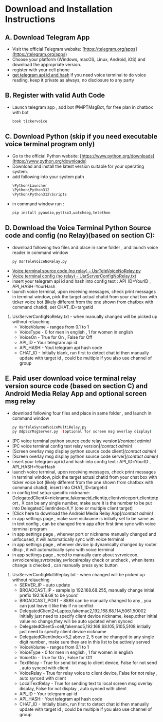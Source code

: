 # Download and Installation Instructions

## A. Download Telegram App

   * Visit the official Telegram website: [https://telegram.org/apps](https://telegram.org/apps)
   * Choose your platform (Windows, macOS, Linux, Android, iOS) and download the appropriate version.
   * register with your cell phone 
   * [get telegram api id and hash](https://core.telegram.org/api/obtaining_api_id) if you need voice terminal to do voice reading, keep it private as always, no disclosure to any party

## B. Register with valid Auth Code

   * Launch telegram app , add bot @MPTMsgBot, for free plan in chatbox with bot 
     ```bash
     book tickervoice
     ```

## C. Download Python (skip if you need executable voice terminal program only)

   * Go to the official Python website: [https://www.python.org/downloads](https://www.python.org/downloads)
   * Download and install the latest version suitable for your operating system.
   * add following into your system path
     ```bash
     \Python\Launcher
     \Python\Python312
     \Python\Python312\Scripts
     ```
   * in command window run : 
     ```bash
     pip install pyaudio,pyttsx3,watchdog,telethon
     ```
   
## D. Download the Voice Terminal Python Source code and config (no Relay)(based on section C):
   
   * download following two files and place in same folder , and launch voice reader in command window
     ```bash
     py UsrTeleVoiceNoRelay.py
     ```   
   * [Voice terminal source code (no relay) - UsrTeleVoiceNoRelay.py](/downloads/UsrTeleVoiceNoRelay.py)
   * [Voice terminal config (no relay) - UsrServerConfigNoRelay.txt](/downloads/UsrServerConfigNoRelay.txt)
   * insert your telegram api id and hash into config text : API_ID=YourID , API_HASH=YourHash
   * launch voice terminal, upon receiving messages, check print messages in terminal window, pick the target actual chatid from your chat box with ticker voice bot (likely different from the one shown from chatbox with command chatid), set CHAT_ID=targetid 
   
   1. UsrServerConfigNoRelay.txt - when manually changed will be picked up without relauching 
       * VoiceVolume - ranges from 0.1 to 1 
       * VoiceType - 0 for men in english , 1 for women in english 
       * VoiceOn - True for On , False for Off
       * API_ID - Your telegram api id  
       * API_HASH - Yout telegram api hash code
       * CHAT_ID - Initially blank, run first to detect chat id then manually update with target id , could be multiple if you also use channel of group 
       
## E. Paid user download voice terminal relay version source code (based on section C) and Android Media Relay App and optional screen msg relay

   * download following four files and place in same folder , and launch in command window
     ```bash
     py UsrTeleSyncedVoiceMultiRelay.py
     py UdpScrMsgServer.py  (optional for screen msg overlay display)
     ```   
   * [PC voice terminal python source code relay version]*(contact admin)*
   * [PC voice terminal config text relay version]*(contact admin)*
   * [Screen overlay msg display python source code client]*(contact admin)*
   * [Screen overlay msg display python source code server]*(contact admin)*
   * insert your telegram api id and hash into config text : API_ID=YourID , API_HASH=YourHash
   * launch voice terminal, upon receiving messages, check print messages in terminal window, pick the target actual chatid from your chat box with ticker voice bot (likely different from the one shown from chatbox with command chatid), insert into CHAT_ID=targetid
   * in config text setup specific nickname: DelegatedClientX=nickname,fakemacid,clientip,clientvoiceport,clienttxtport , X can be any single number, make sure it is the number to be put into DelegatedClientIndex=X,Y  (one or multiple client target)
   * [Click here to download the Android Media Relay App]*(contact admin)*
   * in app settings page , make sure nickname is initially set to be same as in text config , can be changed from app after first time sync with voice terminal program
   * in app settings page , whenver port or nickname manually changed and unfocused, it will automatically sync with voice terminal
   * in app settings page , whenver device ip dynamically changed by router dhcp , it will automatically sync with voice terminal
   * in app settings page , need to manually care about svrvoiceon, svrvoicerelay,svrtxtrelay,svrlocalreplay check or uncheck , when items change is checked , can manually press sync button
   
   1. UsrServerConfigMultiReplay.txt - when changed will be picked up without relauching 
       * SERVER_IP - auto update
       * BROADCAST_IP - sample ip 192.168.68.255, manually change initial prefix 192.168.68 to be yours'
       * BROADCAST_PORT - 8888   can be manually changed to any , you can just leave it like this if no conflict
       * DelegatedClient2=Laptop,fakemac2,192.168.68.114,5061,50002 initially just need to specify client device nickname, keep,other initial value no change,they will be auto updated when synced
       * DelegatedClient5=cell,fakemac5,192.168.68.105,5105,5108 initially just need to specify client device nickname
       * DelegatedClientIndex=5,2    above 2, 5 can be changed to any single digit number , make sure they are in this list to be actively served 
       * VoiceVolume - ranges from 0.1 to 1 
       * VoiceType - 0 for men in english , 1 for women in english 
       * VoiceOn - True for On , False for Off
       * TextRelay - True for send txt msg to client device, False for not send , auto synced with client
       * VoiceRelay - True for relay voice to client device, False for not relay , auto synced with client
       * LocalTextRelay - True for sending text to local screen msg overlay display, False for not display , auto synced with client
       * API_ID - Your telegram api id  
       * API_HASH - Yout telegram api hash code
       * CHAT_ID - Initially blank, run first to detect chat id then manually update with target id , could be multiple if you also use channel of group 

